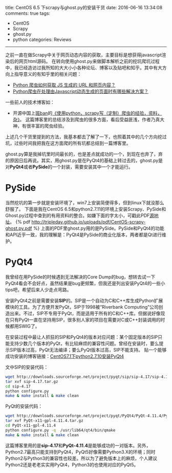 title: CentOS 6.5 下scrapy与ghost.py的安装干货
date: 2016-06-16 13:34:08
comments: true
tags: 
 - CentOS
 - Scrapy
 - ghost.py
 - python
categories: Reviews
---
之前一直在做Scrapy中关于网页动态内容的获取，主要目标是想获得javascript渲染后的网页html源码。
在转向使用ghost.py来做脚本解析之前的挖坑爬坑过程中，我已经造访过我所知的大大小小各种论坛、博客以及贴吧和知乎。其中有大方向上指导意义的有知乎里的相关问题：
* [Python 爬虫如何获取 JS 生成的 URL 和网页内容？](https://www.zhihu.com/question/21471960)
* [Python爬虫在处理由Javascript动态生成的页面时有哪些解决方案？](https://www.zhihu.com/question/36450326)

一些前人的技术博客如：
* 开源中国上[斑ban](http://my.oschina.net/u/1024140?ft=blog)的[《使用python，scrapy写（定制）爬虫的经验，资料，杂》](http://my.oschina.net/u/1024140/blog/188154)。
这篇博客里的总结涉及到爬虫的很多方面，看后受益匪浅，作者乃真大神，有很丰富的爬虫经验。

上述几个干货里提到的方法，我基本都去了解了一下，也照着其中的几个方向挖过坑，过些时间我把我在这方面爬的所有坑都总结到一篇博客里。

ghost.py算是我掉坑里时间最长的，也是差点就成功的一个，到现在也弃了，弃的原因日后再说。其实，用ghost.py是在PyQt4的基础上转过去的，ghost.py是对**PyQt4**或者**PySide**的一个封装，需要安装其中一个才能运行。

# PySide
当然挖坑的第一步就是安装环境了，win7上安装简便得多，但到linux下就没那么舒服了。
下面是我在CentOS 6.5和python2.7.11的环境上安装Scrapy、PySide和Ghost.py过程中查到的有用资料的整合。如嫌下面的字太小，可戳此PDF[源地址](http://tripleday.github.io/uploads/pdf/CentOS-scrapy-ghost.py.pdf)。
{% pdf http://tripleday.github.io/uploads/pdf/CentOS-scrapy-ghost.py.pdf %}
上面的PDF里ghost.py用的是PySide。PySide和PyQt4的功能和API近乎一致，我的理解是：PyQt4是PySide的商业化版本，两者都是Qt进行维护。

# PyQt4
我曾经在用PySide的时候遇到无法解决的Core Dump的bug，想转去试一下PyQt4看会不会好点，虽然结果是bug更频繁，但我还是列出安装PyQt4的一些小tips吧，希望后来人少走点弯路。

安装PyQt4之前是需要安装**SIP**的。SIP是一个自动为C和C++库生成Python扩展模块的工具。为了方便开发PyQt，SIP于1998被“Riverbank Computing”公司创造出来。不过，SIP不专用于PyQt，而是适用于所有的C和C++库。但据说好像现在只有PyQt一直在坚持用SIP，很多别人家的项目在需要对C或C++封装调用的时候都用SWIG了。

在安装过程中最让人抓狂的SIP和PyQt4的版本对应问题：某个固定版本的SIP只能支持少数几个版本的PyQt，有比较麻烦的兼容性问题。曾经在安装时，要么提示SIP版本过高，PyQt无法编译；要么PyQt版本过高，SIP不能支持。
贴一个能够成功安装的博客链接：[CentOS7.1下python2.7.10安装PyQt4](http://blog.csdn.net/dgatiger/article/details/50331361)

文中SIP的安装代码：
```sh
wget http://downloads.sourceforge.net/project/pyqt/sip/sip-4.17/sip-4.17.tar.gz
tar xvf sip-4.17.tar.gz
cd sip-4.17
python configure.py
make & make install & make clean
```
PyQt的安装代码：
```sh
wget http://downloads.sourceforge.net/project/pyqt/PyQt4/PyQt-4.11.4/PyQt-x11-gpl-4.11.4.tar.gz
tar xvf PyQt-x11-gpl-4.11.4.tar.gz
cd PyQt-x11-gpl-4.11.4
python configure.py -q  /usr/lib64/qt4/bin/qmake
make & make install & make clean
```
这篇博客里用的是**sip-4.17**和**PyQt-4.11.4**是能够成功的一对版本。另外，Python2.7最高只能支持到PyQt4，PyQt5好像需要Python3.X的环境；同时Python2与Python3的兼容性也较差。所以为了避免版本上的麻烦，个人建议Python2还是老老实实用PyQt4，Python3的也使用对应的PyQt5。

